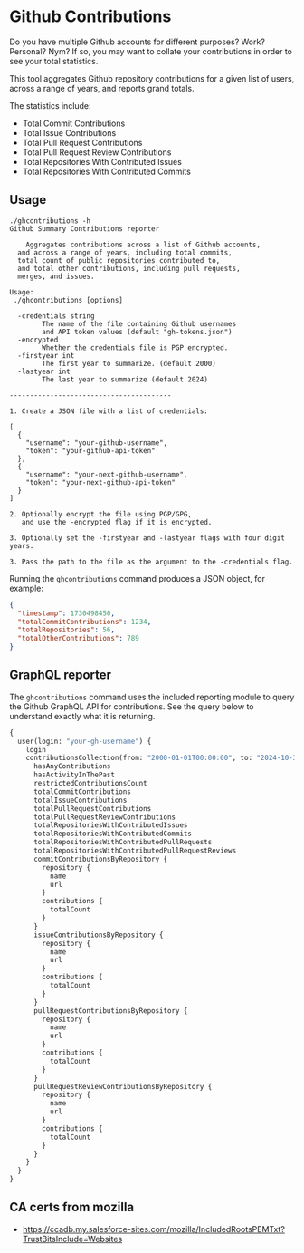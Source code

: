 # Github Contributions

Do you have multiple Github accounts for different purposes?
Work? Personal? Nym?  If so, you may want to collate your
contributions in order to see your total statistics.

This tool aggregates Github repository contributions for a given
list of users, across a range of years, and reports grand totals.

The statistics include:

- Total Commit Contributions
- Total Issue Contributions
- Total Pull Request Contributions
- Total Pull Request Review Contributions
- Total Repositories With Contributed Issues
- Total Repositories With Contributed Commits

## Usage

```
./ghcontributions -h
Github Summary Contributions reporter

	Aggregates contributions across a list of Github accounts, 
  and across a range of years, including total commits, 
  total count of public repositories contributed to, 
  and total other contributions, including pull requests, 
  merges, and issues.

Usage:
 ./ghcontributions [options]

  -credentials string
    	The name of the file containing Github usernames
    	and API token values (default "gh-tokens.json")
  -encrypted
    	Whether the credentials file is PGP encrypted.
  -firstyear int
    	The first year to summarize. (default 2000)
  -lastyear int
    	The last year to summarize (default 2024)

----------------------------------------

1. Create a JSON file with a list of credentials:

[
  {
    "username": "your-github-username",
    "token": "your-github-api-token"
  },
  {
    "username": "your-next-github-username",
    "token": "your-next-github-api-token"
  }
]

2. Optionally encrypt the file using PGP/GPG,
   and use the -encrypted flag if it is encrypted.

3. Optionally set the -firstyear and -lastyear flags with four digit years.

3. Pass the path to the file as the argument to the -credentials flag.
```


Running the `ghcontributions` command produces a JSON object, for example:

```json
{
  "timestamp": 1730498450,
  "totalCommitContributions": 1234,
  "totalRepositories": 56,
  "totalOtherContributions": 789
}
```
## GraphQL reporter

The `ghcontributions` command uses the included reporting module
to query the Github GraphQL API for contributions.  See the query below to understand exactly what it is returning.

```graphql
{
  user(login: "your-gh-username") {
    login
    contributionsCollection(from: "2000-01-01T00:00:00", to: "2024-10-31T11:59:59") {
      hasAnyContributions
      hasActivityInThePast
      restrictedContributionsCount
      totalCommitContributions
      totalIssueContributions
      totalPullRequestContributions
      totalPullRequestReviewContributions
      totalRepositoriesWithContributedIssues
      totalRepositoriesWithContributedCommits
      totalRepositoriesWithContributedPullRequests
      totalRepositoriesWithContributedPullRequestReviews
      commitContributionsByRepository {
        repository {
          name
          url
        }
        contributions {
          totalCount
        }
      }
      issueContributionsByRepository {
        repository {
          name
          url
        }
        contributions {
          totalCount
        }
      }
      pullRequestContributionsByRepository {
        repository {
          name
          url
        }
        contributions {
          totalCount
        }
      }
      pullRequestReviewContributionsByRepository {
        repository {
          name
          url
        }
        contributions {
          totalCount
        }
      }
    }
  }
}
```

## CA certs from mozilla

- https://ccadb.my.salesforce-sites.com/mozilla/IncludedRootsPEMTxt?TrustBitsInclude=Websites


